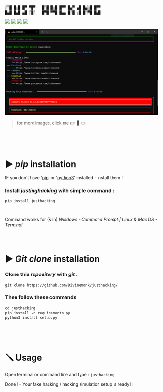 ```
░░█ █░█ █▀ ▀█▀   █░█ █░█ █▀▀ █▄▀ ▄█ █▄░█ █▀▀
█▄█ █▄█ ▄█ ░█░   █▀█ ▀▀█ █▄▄ █░█ ░█ █░▀█ █▄█
```

<a href=''><img src="https://img.shields.io/badge/justhacking-CLI Hacking Simulation-yellow.svg?logo=sharp"></a>
<a href=''><img src="https://img.shields.io/badge/Version-v2.0-orange.svg?logo=vectorworks"></a>
<a href='https://www.python.org/'><img src="https://img.shields.io/badge/Python-3-blue.svg?style=flat&logo=python"></a>
<a href='LICENSE'><img src="https://img.shields.io/badge/MIT-LICENCE-brightgreen.svg?logo=mitsubishi"></a>


<img src="images/justhacking_img2.PNG" alt="Terminal - Just Hacking" > 

> for more images, click me 👉 [🔴](images/more.md) 👈


<br>
<br>
<br>


# ▶️ __*pip*__ installation

IF you don't have '[pip](https://www.google.com/search?q=install+pip)' or '[python3](https://www.google.com/search?q=install+python+3)' installed - install them !

### Install *justinghacking* with simple command :
```
pip install justhacking
```
<br>

Command works for (& in) *Windows - Command Prompt | Linux & Mac OS - Terminal*


<br>
<br>


# ▶️ __*Git clone*__ installation

### Clone this *repository* with *git* :
```
git clone https://github.com/Divinemonk/justhacking/
```

### Then follow these commands 
```
cd justhacking
pip install -r requirements.py
python3 install setup.py
```


<br>
<br>
<br>


# 🪛 Usage

Open terminal or command line and type : `justhacking`

Done ! - Your fake hacking / hacking simulation setup is ready !!




